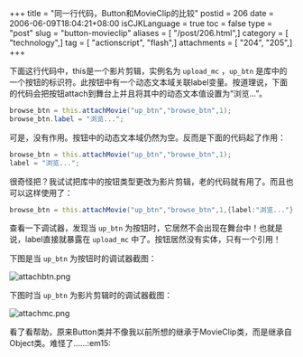 +++
title = "同一行代码，Button和MovieClip的比较"
postid = 206
date = 2006-06-09T18:04:21+08:00
isCJKLanguage = true
toc = false
type = "post"
slug = "button-movieclip"
aliases = [ "/post/206.html",]
category = [ "technology",]
tag = [ "actionscript", "flash",]
attachments = [ "204", "205",]
+++


下面这行代码中，this是一个影片剪辑，实例名为 `upload_mc` ，`up_btn` 是库中的一个按钮的标识符。此按钮中有一个动态文本域关联label变量。按道理说，下面的代码会把按钮attach到舞台上并且将其中的动态文本值设置为“浏览...”。

``` ActionScript
browse_btn = this.attachMovie("up_btn","browse_btn",1);
browse_btn.label = "浏览...";
```

可是，没有作用。按钮中的动态文本域仍然为空。反而是下面的代码起了作用：

``` ActionScript
browse_btn = this.attachMovie("up_btn","browse_btn",1);
label = "浏览...";
```

很奇怪把？我试试把库中的按钮类型更改为影片剪辑，老的代码就有用了。而且也可以这样使用了：

``` ActionScript
browse_btn = this.attachMovie("up_btn","browse_btn",1,{label:"浏览..."});
```

查看一下调试器，发现当 `up_btn` 为按钮时，它居然不会出现在舞台中！也就是说，label直接就暴露在 `upload_mc` 中了。按钮居然没有实体，只有一个引用！

下图是当 `up_btn` 为按钮时的调试器截图：<!--more-->  

![attachbtn.png](/uploads/2006/06/attachbtn.png)

下图时当 `up_btn` 为影片剪辑时的调试器截图：  

![attachmc.png](/uploads/2006/06/attachmc.png)

看了看帮助，原来Button类并不像我以前所想的继承于MovieClip类，而是继承自Object类。难怪了……:em15:


